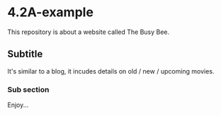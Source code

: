 # 4.2A-example
This repository is about a website called The Busy Bee.
## Subtitle
It's similar to a blog, it incudes details on old / new / upcoming movies.
### Sub section
Enjoy...

